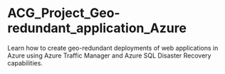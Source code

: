 # ACG_Project_Geo-redundant_application_Azure
Learn how to create geo-redundant deployments of web applications in Azure using Azure Traffic Manager and Azure SQL Disaster Recovery capabilities.
